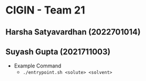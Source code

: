 # CIGIN - Team 21

## Harsha Satyavardhan (2022701014)
## Suyash Gupta (2021711003)

- Example Command
    - `./entrypoint.sh <solute> <solvent>`